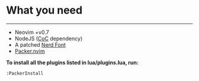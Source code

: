 # What you need

---

- Neovim +v0.7
- NodeJS ([CoC](https://github.com/neoclide/coc.nvim) dependency)
- A patched [Nerd Font](https://github.com/ryanoasis/nerd-fonts)
- [Packer.nvim](https://github.com/wbthomason/packer.nvim)

**To install all the plugins listed in lua/plugins.lua, run:**

```vimscript
:PackerInstall
```
